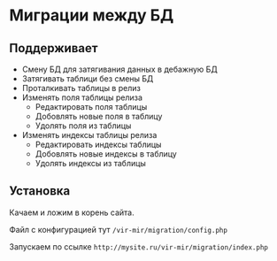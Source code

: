 Миграции между БД
=================

Поддерживает
------------

* Смену БД для затягивания данных в дебажную БД
* Затягивать таблици без смены БД
* Проталкивать таблицы в релиз
* Изменять поля таблицы релиза
	* Редактировать поля таблицы
	* Добовлять новые поля в таблицу
	* Удолять поля из таблицы
* Изменять индексы таблицы релиза
	* Редактировать индексы таблицы
	* Добовлять новые индексы в таблицу
	* Удолять индексы из таблицы

Установка
---------

Качаем и ложим в корень сайта.

Файл с конфигурацией тут `/vir-mir/migration/config.php`

Запускаем по ссылке `http://mysite.ru/vir-mir/migration/index.php`

